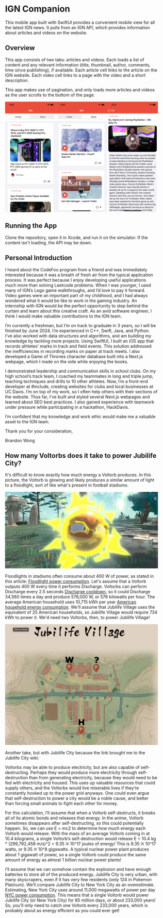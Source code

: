 # IGN Companion

This mobile app built with SwiftUI provides a convenient mobile view for all the latest IGN news. It pulls from an IGN API, which provides information about articles and videos on the website.

## Overview

This app consists of two tabs: articles and videos. Each loads a list of content and any relevant information (title, thumbnail, author, comments, time since publishing), if available. Each article cell links to the article on the IGN website. Each video cell links to a page with the video and a short description.

This app makes use of pagination, and only loads more articles and videos as the user scrolls to the bottom of the page.

![Articles](./screenshots/screenshots.png)

## Running the App

Clone the repository, open it in Xcode, and run it on the simulator. If the content isn't loading, the API may be down.

## Personal Introduction

I heard about the CodeFoo program from a friend and was immediately interested because it was a breath of fresh air from the typical application process. It was perfect because I enjoy developing useful applications much more than solving Leetcode problems. When I was younger, I used many of IGN’s Lego game walkthroughs, and I’d love to pay it forward. Video games were an important part of my childhood, and I had always wondered what it would be like to work in the gaming industry. An internship with IGN would be the perfect opportunity to step behind the curtain and learn about this creative craft. As an avid software engineer, I think I would make valuable contributions to the IGN team.

I’m currently a freshman, but I’m on track to graduate in 3 years, so I will be finished by June 2024. I’m experienced in C++, Swift, Java, and Python. I’ve also worked with data structures and algorithms, and am building my knowledge by tackling more projects. Using SwiftUI, I built an iOS app that records athletes’ marks in track and field events. This solution addressed the inefficiencies in recording marks on paper at track meets. I also developed a Game of Thrones character database built into a Next.js webpage, which I made on the side while enjoying the books.

I demonstrated leadership and communication skills in school clubs. On my high school’s track team, I coached my teammates in long and triple jump, teaching techniques and drills to 10 other athletes. Now, I’m a front-end developer at #include, creating websites for clubs and local businesses at UC Davis. I’m on top of my work, so I often help others with their sections of the website. Thus far, I’ve built and styled several Next.js webpages and learned about SEO best practices. I also gained experience with teamwork under pressure while participating in a hackathon, HackDavis.

I’m confident that my knowledge and work ethic would make me a valuable asset to the IGN team.

Thank you for your consideration,

Brandon Wong

## How many Voltorbs does it take to power Jubilife City?

It's difficult to know exactly how much energy a Voltorb produces. In this picture, the Voltorb is glowing and likely produces a similar amount of light to a floodlight, sort of like what's present in football stadiums.

![Voltorb](./screenshots/voltorb.jpeg)

Floodlights in stadiums often consume about 400 W of power, as stated in this article: [Floodlight power consumption](https://www.eslightbulbs.com/products/high-power-led-flood-lights). Let's assume that a Voltorb outputs 400 W every time it performs Discharge. Voltorbs can perform Discharge every 2.5 seconds [Discharge cooldown](https://gamepress.gg/pokemongo/pokemon-move/discharge), so it could Discharge 34,560 times a day and produce 576,000 W, or 576 kilowatts per hour. The average American household uses 10,715 kWh per year [American household energy consumption](https://www.eia.gov/tools/faqs/faq.php?id=97&t=3). We'll assume that Jubilife Village uses the equivalent of 25 American households, so Jubilife Village would require 734 kWh to power it. We'd need two Voltorbs, then, to power Jubilife Village!

![Jubilife Village](./screenshots/jubilife-village.png)

Another take, but with Jubilife City because the link brought me to the Jubilife City wiki:

Voltorbs may be able to produce electricity, but are also capable of self-destructing. Perhaps they would produce more electricity through self-destruction than from generating electricity, because they would need to be fed with electricity and housed. This uses up valuable resources that could supply others, and the Voltorbs would live miserable lives if they’re constantly hooked up to the power grid anyways. One could even argue that self-destruction to power a city would be a noble cause, and better than forcing small animals to fight each other for money.

For this calculation, I’ll assume that when a Voltorb self-destructs, it breaks all of its atomic bonds and releases that energy. In the anime, Voltorb sometimes disappears after self-destructing, so this could potentially happen. So, we can use E = mc2 to determine how much energy each Voltorb would release. With the mass of an average Voltorb coming in at 10.4 kilograms, a single Voltorb’s self-destruction would release E = 10.4 kg * (299,792,458 m/s)^2 = 9.35 ⨉ 10^17 joules of energy! This is 9.35 ⨉ 10^17 watts, or 9.35 ⨉ 10^8 gigawatts. A typical nuclear power plant produces about 1 gigawatt of power, so a single Voltorb could produce the same amount of energy as almost 1 billion nuclear power plants!

I’ll assume that we can somehow contain the explosion and have enough batteries to store all of the produced energy. Jubilife City is very urban, with many skyscrapers, even if it has very few residents (only 124 in Pokemon Platinum). We’ll compare Jubilife City to New York City as an overestimate. Estimating, New York City uses around 11,000 megawatts of power per day [NYC power consumption](https://www1.nyc.gov/site/sustainability/our-programs/energy.page). This means that a single Voltorb would power Jubilife City (or New York City) for 85 million days, or about 233,000 years! So, you’ll only need to catch one Voltorb every 233,000 years, which is probably about as energy efficient as you could ever get!
